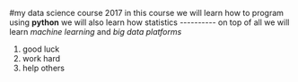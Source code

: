 #my data science course 2017
in this course we will learn how to program using **python**
we will also learn how statistics
		       ----------
on top of all we will learn *machine learning* and *big data platforms*
1. good luck
2. work hard
3. help others